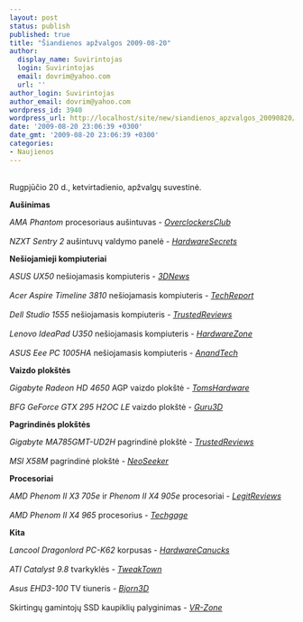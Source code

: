 ```yaml
---
layout: post
status: publish
published: true
title: "Šiandienos apžvalgos 2009-08-20"
author:
  display_name: Suvirintojas
  login: Suvirintojas
  email: dovrim@yahoo.com
  url: ''
author_login: Suvirintojas
author_email: dovrim@yahoo.com
wordpress_id: 3940
wordpress_url: http://localhost/site/new/siandienos_apzvalgos_20090820/
date: '2009-08-20 23:06:39 +0300'
date_gmt: '2009-08-20 23:06:39 +0300'
categories:
- Naujienos
---
```

<p>
<br />Rugpjūčio 20 d., ketvirtadienio, apžvalgų suvestinė.</p>
<p><b>Aušinimas</b></p>
<p><i>AMA Phantom</i> procesoriaus aušintuvas - <i><a class="ns" href="http://www.overclockersclub.com/reviews/ama_phantom/">OverclockersClub</a></i><br />
<br /><i>NZXT Sentry 2</i> aušintuvų valdymo panelė - <i><a class="ns" href="http://www.hardwaresecrets.com/article/787">HardwareSecrets</a></i></p>
<p><b>Nešiojamieji kompiuteriai</b></p>
<p><i>ASUS UX50</i> nešiojamasis kompiuteris - <i><a class="ns" href="http://www.3dnews.ru/mobile/asus_ux50/">3DNews</a></i><br />
<br /><i>Acer Aspire Timeline 3810</i> nešiojamasis kompiuteris - <i><a class="ns" href="http://www.techreport.com/articles.x/17435">TechReport</a></i><br />
<br /><i>Dell Studio 1555</i> nešiojamasis kompiuteris - <i><a class="ns" href="http://www.trustedreviews.com/laptops/review/2009/08/20/Dell-Studio-1555-Midnight-Blue/p1">TrustedReviews</a></i><br />
<br /><i>Lenovo IdeaPad U350</i> nešiojamasis kompiuteris - <i><a class="ns" href="http://hardwarezone.com/articles/view.php?cid=14&id=2979">HardwareZone</a></i><br />
<br /><i>ASUS Eee PC 1005HA</i> nešiojamasis kompiuteris - <i><a class="ns" href="http://www.anandtech.com/mobile/showdoc.aspx?i=3622">AnandTech</a></i></p>
<p><b>Vaizdo plokštės</b></p>
<p><i>Gigabyte Radeon HD 4650</i> AGP vaizdo plokštė - <i><a class="ns" href="http://www.tomshardware.com/reviews/radeon-4650-agp,2383.html">TomsHardware</a></i><br />
<br /><i>BFG GeForce GTX 295 H2OC LE</i> vaizdo plokštė - <i><a class="ns" href="http://www.guru3d.com/article/bfg-geforce-gtx-295-h2oc-le-review-test/">Guru3D</a></i></p>
<p><b>Pagrindinės plokštės</b></p>
<p><i>Gigabyte MA785GMT-UD2H</i> pagrindinė plokštė - <i><a class="ns" href="http://www.trustedreviews.com/motherboards/review/2009/08/20/Gigabyte-MA785GMT-UD2H/p1">TrustedReviews</a></i><br />
<br /><i>MSI X58M</i> pagrindinė plokštė - <i><a class="ns" href="http://www.neoseeker.com/Articles/Hardware/Reviews/msi_x58m/">NeoSeeker</a></i></p>
<p><b>Procesoriai</b></p>
<p><i>AMD Phenom II X3 705e</i> ir <i>Phenom II X4 905e</i> procesoriai - <i><a class="ns" href="http://www.legitreviews.com/article/1046/1/">LegitReviews</a></i><br />
<br /><i>AMD Phenom II X4 965</i> procesorius - <i><a class="ns" href="http://www.tweaktown.com/reviews/2884/amd_phenom_ii_x4_965_3_4ghz_am3_processor/index.html">Techgage</a></i></p>
<p><b>Kita</b></p>
<p><i>Lancool Dragonlord PC-K62</i> korpusas - <i><a class="ns" href="http://www.hardwarecanucks.com/forum/hardware-canucks-reviews/22076-lancool-dragonlord-pc-k62-case-review.html">HardwareCanucks</a></i><br />
<br /><i>ATI Catalyst 9.8</i> tvarkyklės - <i><a class="ns" href="http://www.tweaktown.com/articles/2885/ati_catalyst_9_8_vista_driver_analysis/index.html">TweakTown</a></i><br />
<br /><i>Asus EHD3-100</i> TV tiuneris - <i><a class="ns" href="http://www.bjorn3d.com/read.php?cID=1648">Bjorn3D</a></i><br />
<br />Skirtingų gamintojų SSD kaupiklių palyginimas - <i><a class="ns" href="http://vr-zone.com/articles/ssd-stackup/6842-1.html?doc=6842">VR-Zone</a></i><br /></p>

